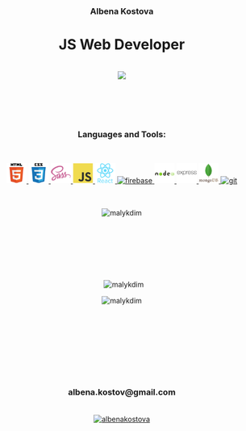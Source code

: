 <h3 align="center">Albena Kostova</h3>
<h1 align="center">JS Web Developer</h1>

<br />
<div id="header" align="center" width="800" hight="auto">
    <img src="https://media.giphy.com/media/8UYMQ5MCmuqXu/giphy.gif" width="400"/>
</div>

<!--
<br />
<div id="header" align="center" width="800" hight="auto">
    <img src="https://media.giphy.com/media/8UYMQ5MCmuqXu/giphy.gif" width="400"/>
</div>
<br />
-->

<h1>&nbsp;</h1>
<h3 align="center">Languages and Tools:</h3>
<br />
<p align="center"> 
    <a href="https://www.w3.org/html/" target="_blank" rel="noreferrer"> 
        <img src="https://raw.githubusercontent.com/devicons/devicon/master/icons/html5/html5-original-wordmark.svg" alt="html5" width="40" height="40"/> 
    </a> 
    <a href="https://www.w3schools.com/css/" target="_blank" rel="noreferrer"> 
        <img src="https://raw.githubusercontent.com/devicons/devicon/master/icons/css3/css3-original-wordmark.svg" alt="css3" width="40" height="40"/> 
    </a> 
    <a href="https://sass-lang.com" target="_blank" rel="noreferrer"> 
        <img src="https://raw.githubusercontent.com/devicons/devicon/master/icons/sass/sass-original.svg" alt="sass" width="40" height="40"/> 
    </a> 
    <a href="https://developer.mozilla.org/en-US/docs/Web/JavaScript" target="_blank" rel="noreferrer"> 
        <img src="https://raw.githubusercontent.com/devicons/devicon/master/icons/javascript/javascript-original.svg" alt="javascript" width="40" height="40"/> 
    </a> 
    <a href="https://reactjs.org/" target="_blank" rel="noreferrer"> 
        <img src="https://raw.githubusercontent.com/devicons/devicon/master/icons/react/react-original-wordmark.svg" alt="react" width="40" height="40"/> 
    </a> 
    <a href="https://firebase.google.com/" target="_blank" rel="noreferrer"> 
        <img src="https://www.vectorlogo.zone/logos/firebase/firebase-icon.svg" alt="firebase" width="40" height="40"/> 
    </a> 
    <a href="https://nodejs.org" target="_blank" rel="noreferrer"> 
        <img src="https://raw.githubusercontent.com/devicons/devicon/master/icons/nodejs/nodejs-original-wordmark.svg" alt="nodejs" width="40" height="40"/> 
    </a> 
    <a href="https://expressjs.com" target="_blank" rel="noreferrer"> 
        <img src="https://raw.githubusercontent.com/devicons/devicon/master/icons/express/express-original-wordmark.svg" alt="express" width="40" height="40"/> 
    </a> 
    <a href="https://www.mongodb.com/" target="_blank" rel="noreferrer"> 
        <img src="https://raw.githubusercontent.com/devicons/devicon/master/icons/mongodb/mongodb-original-wordmark.svg" alt="mongodb" width="40" height="40"/> 
    </a> 
    <a href="https://git-scm.com/" target="_blank" rel="noreferrer"> 
        <img src="https://www.vectorlogo.zone/logos/git-scm/git-scm-icon.svg" alt="git" width="40" height="40"/> 
    </a> 
</p>
<br />
<p align="center">
    <img align="center" src="https://github-readme-stats.vercel.app/api/top-langs?username=malykdim&show_icons=true&locale=en&layout=compact" alt="malykdim" />
</p>

<h1>&nbsp;</h1>
<br />
<p align="center">
     &nbsp;
     <img align="center" src="https://github-readme-stats.vercel.app/api?username=malykdim&show_icons=true&locale=en" alt="malykdim" />
</p>
<p align="center">
    <img align="center" src="https://github-readme-streak-stats.herokuapp.com/?user=malykdim&" alt="malykdim" />
</p>
<div  align="center" id="badges">
    <img src="https://komarev.com/ghpvc/?username=malykdim&style=flat-square&color=blue" alt=""/>
</div>
<h1>&nbsp;</h1>
<br />
<div  align="center">
    <h3 align="center">albena.kostov@gmail.com</h3>
    <br />
    <a href="https://linkedin.com/in/albenakostova" target="blank"><img align="center" src="https://raw.githubusercontent.com/rahuldkjain/github-profile-readme-generator/master/src/images/icons/Social/linked-in-alt.svg" alt="albenakostova" height="30" width="40" />
    </a>
</div>








<!--
**malykdim/malykdim** is a ✨ _special_ ✨ repository because its `README.md` (this file) appears on your GitHub profile.

Here are some ideas to get you started:

- 🔭 I’m currently working on ...
- 🌱 I’m currently learning ...
- 👯 I’m looking to collaborate on ...
- 🤔 I’m looking for help with ...
- 💬 Ask me about ...
- 📫 How to reach me: ...
- 😄 Pronouns: ...
- ⚡ Fun fact: ...
-->
